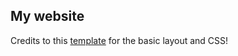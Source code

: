## My website

Credits to this [template](https://github.com/devportfoliotemplates/devportfoliotemplates) for the basic layout and CSS!